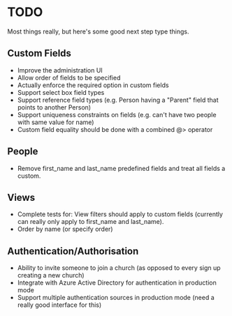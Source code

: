 TODO
====

Most things really, but here's some good next step type things.

Custom Fields
-------------
 * Improve the administration UI
 * Allow order of fields to be specified
 * Actually enforce the required option in custom fields
 * Support select box field types
 * Support reference field types (e.g. Person having a "Parent" field that points to another Person)
 * Support uniqueness constraints on fields (e.g. can't have two people with same value for name)
 * Custom field equality should be done with a combined @> operator

People
------
 * Remove first_name and last_name predefined fields and treat all fields a custom.

Views
-----
 * Complete tests for: View filters should apply to custom fields (currently can really only apply to first_name and last_name).
 * Order by name (or specify order)

Authentication/Authorisation
----------------------------
 * Ability to invite someone to join a church (as opposed to every sign up creating a new church)
 * Integrate with Azure Active Directory for authentication in production mode
 * Support multiple authentication sources in production mode (need a really good interface for this)

